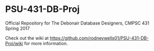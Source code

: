 # PSU-431-DB-Proj
Official Repository for The Debonair Database Designers, CMPSC 431 Spring 2017

Check out the wiki at https://github.com/rodneywells01/PSU-431-DB-Proj/wiki for more information. 
